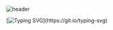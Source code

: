 ![header](https://capsule-render.vercel.app/api?type=waving&color=0:89CFF0,100:D8B4F8&height=100&animation=twinkling&section=header)

[![Typing SVG](https://readme-typing-svg.demolab.com?font=Alkatra&weight=500&size=45&duration=4000&pause=3&color=89CFF0&center=true&vCenter=true&multiline=true&repeat=true&width=1000&height=100&lines=CBKorea's+GitHub!)](https://git.io/typing-svg)

